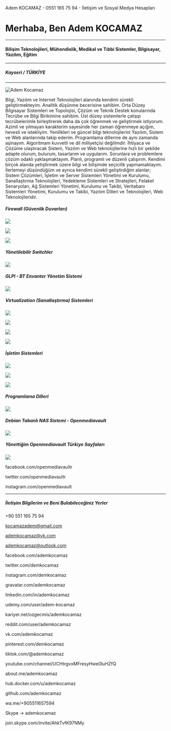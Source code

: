 Adem KOCAMAZ - 0551 165 75 94 - İletişim ve Sosyal Medya Hesapları       

Merhaba, Ben Adem KOCAMAZ
=========================

* * *

#### Bilişim Teknolojileri, Mühendislik, Medikal ve Tıbbi Sistemler, Bilgisayar, Yazılım, Eğitim

* * *

##### Kayseri / TÜRKİYE

* * *

![Adem Kocamaz](https://ademkocamaz.files.wordpress.com/2022/09/300742986_841701166773043_4010118584403960972_n.jpg?w=150)

Bilgi, Yazılım ve Internet Teknolojileri alanında kendimi sürekli geliştirmekteyim. Analitik düşünme becerisine sahibim. Orta Düzey Bilgisayar Sistemleri ve Topolojisi, Çözüm ve Teknik Destek konularında Tecrübe ve Bilgi Birikimine sahibim. Üst düzey sistemlerle çalışıp tecrübelerimle birleştirerek daha da çok öğrenmek ve geliştirmek istiyorum. Azimli ve yılmayan karakterim sayesinde her zaman öğrenmeye açığım, hevesli ve istekliyim. Yenilikleri ve güncel bilgi teknolojilerini Yazılım, Sistem ve Web alanlarında takip ederim. Programlama dillerine de aynı zamanda aşinayım. Algoritmam kuvvetli ve dil milliyetçisi değilimdir. İhtiyaca ve Çözüme ulaştıracak Sistem, Yazılım ve Web teknolojilerine hızlı bir şekilde adapte olurum, bulurum, tasarlarım ve uygularım. Sorunlara ve problemlere çözüm odaklı yaklaşmaktayım. Planlı, programlı ve düzenli çalışırım. Kendimi birçok alanda yetiştirmek üzere bilgi ve bilişimde seçicilik yapmamaktayım. İlerlemeyi düşündüğüm ve ayrıca kendimi sürekli geliştirdiğim alanlar; Sistem Çözümleri, İşletim ve Server Sistemleri Yönetimi ve Kurulumu, Sanallaştırma Teknolojileri, Yedekleme Sistemleri ve Stratejileri, Felaket Senaryoları, Ağ Sistemleri Yönetimi, Kurulumu ve Takibi, Veritabanı Sistemleri Yönetimi, Kurulumu ve Takibi, Yazılım Dilleri ve Teknolojileri, Web Teknolojileridir.

##### Firewall (Güvenlik Duvarları)

[![](/berqnet_logo.png)](http://berqnet.com)

[![](/sophos.png)](http://sophos.com)

[![](/fortigate-firewall.png)](http://fortinet.com)

##### Yönetilebilir Switchler

[![](/aruba-logo.png)](http://arubanetworks.com)

##### GLPI - BT Envanter Yönetim Sistemi

[![](/glpi_logo.png)](http://glpi-project.org)

##### Virtualization (Sanallaştırma) Sistemleri

![](/Hyper-V_Logo.png)

![](/Vmware.png)

![](/virtualbox-logo-vector.png)

![](/kvm_logo.png)

##### İşletim Sistemleri

![](/operating_systems_logo.png)

![](/ubuntu_logo.png)

![](/debian_logo.png)

##### Programlama Dilleri

![](/java_net_c_plus_plus_python_delphi_kotlin_c_sharp.png)

##### Debian Tabanlı NAS Sistemi - Openmediavault

[![](/openmediavault.png)](http://openmediavault.org)

##### Yönettiğim Openmediavault Türkiye Sayfaları

[![](/openmediavault_yuvarlak.png)](http://openmediavault.org)

[](http://facebook.com/openmediavaultr)facebook.com/openmediavaultr

[](http://twitter.com/openmediavaultr)twitter.com/openmediavaultr

[](http://instagram.com/openmediavault)instagram.com/openmediavault

* * *

##### İletişim Bilgilerim ve Beni Bulabileceğiniz Yerler

[](tel:+905511657594)

+90 551 165 75 94

[](mailto:kocamazadem@gmail.com)

kocamazadem@gmail.com

[](mailto:ademkocamaz@vk.com)

ademkocamaz@vk.com

[](mailto:ademkocamaz@outlook.com)

ademkocamaz@outlook.com

[](http://facebook.com/ademkocamaz)

facebook.com/ademkocamaz

[](http://twitter.com/demkocamaz)

twitter.com/demkocamaz

[](http://instagram.com/demkocamaz)

instagram.com/demkocamaz

[](http://gravatar.com/ademkocamaz)

gravatar.com/ademkocamaz

[](http://linkedin.com/in/ademkocamaz)

linkedin.com/in/ademkocamaz

[](http://udemy.com/user/adem-kocamaz)

udemy.com/user/adem-kocamaz

[](http://kariyer.net/ozgecmis/ademkocamaz)

kariyer.net/ozgecmis/ademkocamaz

[](http://reddit.com/user/ademkocamaz)

reddit.com/user/ademkocamaz

[](http://vk.com/ademkocamaz)

vk.com/ademkocamaz

[](http://pinterest.com/demkocamaz)

pinterest.com/demkocamaz

[](http://tiktok.com/@ademkocamaz)

tiktok.com/@ademkocamaz

[](http://youtube.com/channel/UCHtrgvxMFresyHwe0luHZfQ)

youtube.com/channel/UCHtrgvxMFresyHwe0luHZfQ

[](http://about.me/ademkocamaz)

about.me/ademkocamaz

[](http://hub.docker.com/u/ademkocamaz)

hub.docker.com/u/ademkocamaz

[](http://github.com/ademkocamaz)

github.com/ademkocamaz

[](http://wa.me/+905511657594)

wa.me/+905511657594

[](http://join.skype.com/invite/AhkTvfK97NMy)

Skype -> ademkocamaz

[](http://join.skype.com/invite/AhkTvfK97NMy)

join.skype.com/invite/AhkTvfK97NMy
